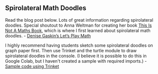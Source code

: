 ## Spirolateral Math Doodles

Read the blog post below. Lots of great information regarding spirolateral doodles. Special shoutout to Anna Weltman for creating her book [This Is Not A Maths Book](https://www.amazon.com/This-Not-Maths-Book-Activity/dp/1782402055), which is where I first learned about spirolateral math doodles. 
    - [Denise Gaskin’s Let’s Play Math](https://denisegaskins.com/2015/10/01/spirolateral-math-doodles/)

I highly recommend having students sketch some spirolateral doodles on graph paper first. Then use Trinket and the turtle module to draw spirolateral doodles in the console. (I believe it is possible to do this in Google Colab, but I haven't created a sample with required imports.)
    - [Sample code using Trinket](https://trinket.io/python/f826868f20)

